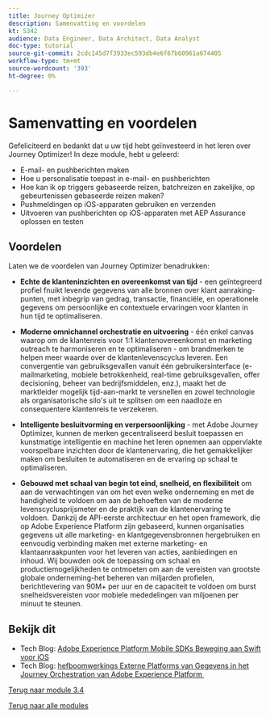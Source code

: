 ```yaml
---
title: Journey Optimizer
description: Samenvatting en voordelen
kt: 5342
audience: Data Engineer, Data Architect, Data Analyst
doc-type: tutorial
source-git-commit: 2cdc145d7f3933ec593db4e6f67b60961a674405
workflow-type: tm+mt
source-wordcount: '393'
ht-degree: 0%

---
```


# Samenvatting en voordelen

Gefeliciteerd en bedankt dat u uw tijd hebt geïnvesteerd in het leren over Journey Optimizer!
In deze module, hebt u geleerd:

- E-mail- en pushberichten maken
- Hoe u personalisatie toepast in e-mail- en pushberichten
- Hoe kan ik op triggers gebaseerde reizen, batchreizen en zakelijke, op gebeurtenissen gebaseerde reizen maken?
- Pushmeldingen op iOS-apparaten gebruiken en verzenden
- Uitvoeren van pushberichten op iOS-apparaten met AEP Assurance oplossen en testen

## Voordelen

Laten we de voordelen van Journey Optimizer benadrukken:

- **Echte de klanteninzichten en overeenkomst van tijd** - een geïntegreerd profiel fnuikt levende gegevens van alle bronnen over klant aanraking-punten, met inbegrip van gedrag, transactie, financiële, en operationele gegevens om persoonlijke en contextuele ervaringen voor klanten in hun tijd te optimaliseren.  

- **Moderne omnichannel orchestratie en uitvoering** - één enkel canvas waarop om de klantenreis voor 1:1 klantenovereenkomst en marketing outreach te harmoniseren en te optimaliseren - om brandmerken te helpen meer waarde over de klantenlevenscyclus leveren. &#x200B; Een convergentie van gebruiksgevallen vanuit één gebruikersinterface (e-mailmarketing, mobiele betrokkenheid, real-time gebruiksgevallen, offer decisioning, beheer van bedrijfsmiddelen, enz.), maakt het de marktleider mogelijk tijd-aan-markt te versnellen en zowel technologie als organisatorische silo&#39;s uit te splitsen om een naadloze en consequentere klantenreis te verzekeren.  

- **Intelligente besluitvorming en verpersoonlijking** - met Adobe Journey Optimizer, kunnen de merken gecentraliseerd besluit toepassen en kunstmatige intelligentie en machine het leren opnemen aan oppervlakte voorspelbare inzichten door de klantenervaring, die het gemakkelijker maken om besluiten te automatiseren en de ervaring op schaal te optimaliseren. 

- **Gebouwd met schaal van begin tot eind, snelheid, en flexibiliteit** om aan de verwachtingen van om het even welke onderneming en met de handigheid te voldoen om aan de behoeften van de moderne levenscyclusprijsmeter en de praktijk van de klantenervaring te voldoen.  Dankzij de API-eerste architectuur en het open framework, die op Adobe Experience Platform zijn gebaseerd, kunnen organisaties gegevens uit alle marketing- en klantgegevensbronnen hergebruiken en eenvoudig verbinding maken met externe marketing- en klantaanraakpunten voor het leveren van acties, aanbiedingen en inhoud. Wij bouwden ook de toepassing om schaal en productiemogelijkheden te ontmoeten om aan de vereisten van grootste globale onderneming-het beheren van miljarden profielen, berichtlevering van 90M+ per uur en de capaciteit te voldoen om burst snelheidsvereisten voor mobiele mededelingen van miljoenen per minuut te steunen. 

## Bekijk dit

- Tech Blog: [&#x200B; Adobe Experience Platform Mobile SDKs Beweging aan Swift voor iOS &#x200B;](https://medium.com/adobetech/adobe-experience-platform-mobile-sdks-move-to-swift-for-ios-6aa67b67b4d4)
- Tech Blog: [&#x200B; hefboomwerkings Externe Platforms van Gegevens in het Journey Orchestration van Adobe Experience Platform &#x200B;](https://medium.com/adobetech/leveraging-external-data-platforms-in-adobe-experience-platform-journey-orchestration-54fc6134fe17)

[Terug naar module 3.4](./journeyoptimizer.md)

[Terug naar alle modules](../../../overview.md)
